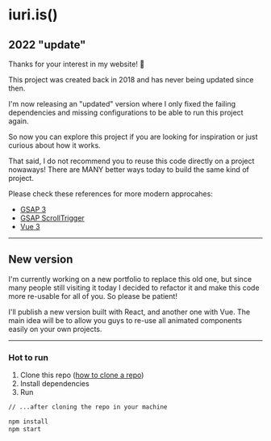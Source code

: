 # iuri.is()

## 2022 "update"

Thanks for your interest in my website! 🙌

This project was created back in 2018 and has never being updated since then.

I'm now releasing an "updated" version where I only fixed the failing dependencies and missing configurations to be able to run this project again.

So now you can explore this project if you are looking for inspiration or just curious about how it works.

That said,
I do not recommend you to reuse this code directly on a project nowaways!
There are MANY better ways today to build the same kind of project.

Please check these references for more modern approcahes:

- [GSAP 3](https://greensock.com/gsap/)
- [GSAP ScrollTrigger](https://greensock.com/scrolltrigger/)
- [Vue 3](https://vuejs.org/)

---

## New version

I'm currently working on a new portfolio to replace this old one, but since many people still visiting it today I decided to refactor it and make this code more re-usable for all of you. So please be patient! 

I'll publish a new version built with React, and another one with Vue. 
The main idea will be to allow you guys to re-use all animated components easily on your own projects.

---

### Hot to run

1. Clone this repo ([how to clone a repo](https://docs.github.com/en/repositories/creating-and-managing-repositories/cloning-a-repository))
2. Install dependencies
3. Run 

```sh
// ...after cloning the repo in your machine

npm install
npm start
```